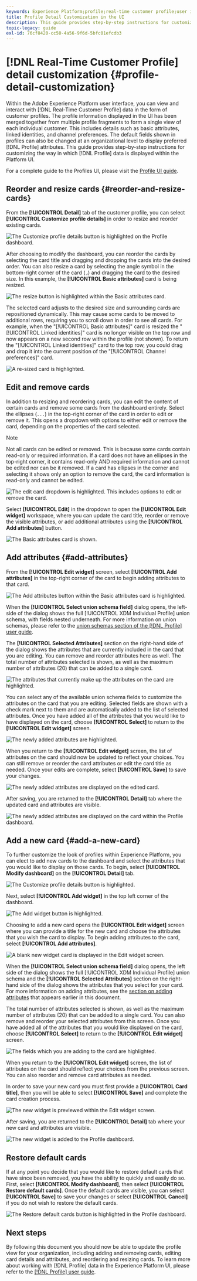 ```yaml
---
keywords: Experience Platform;profile;real-time customer profile;user interface;UI;customization;profile details;details
title: Profile Detail Customization in the UI
description: This guide provides step-by-step instructions for customizing the way in which Real-Time Customer Profile data is displayed within the Adobe Experience Platform UI. 
topic-legacy: guide
exl-id: 76cf8420-cc50-4a56-9f6d-5bfc01efcdb3
---
```

# [!DNL Real-Time Customer Profile] detail customization {#profile-detail-customization}

Within the Adobe Experience Platform user interface, you can view and interact with [!DNL Real-Time Customer Profile] data in the form of customer profiles. The profile information displayed in the UI has been merged together from multiple profile fragments to form a single view of each individual customer. This includes details such as basic attributes, linked identities, and channel preferences. The default fields shown in profiles can also be changed at an organizational level to display preferred [!DNL Profile] attributes. This guide provides step-by-step instructions for customizing the way in which [!DNL Profile] data is displayed within the Platform UI.  

For a complete guide to the Profiles UI, please visit the [Profile UI guide](user-guide.md).

## Reorder and resize cards {#reorder-and-resize-cards}

From the **[!UICONTROL Detail]** tab of the customer profile, you can select **[!UICONTROL Customize profile details]** in order to resize and reorder existing cards.

![The Customize profile details button is highlighted on the Profile dashboard.](../images/profile-customization/customize-profile-details.png)

After choosing to modify the dashboard, you can reorder the cards by selecting the card title and dragging and dropping the cards into the desired order. You can also resize a card by selecting the angle symbol in the bottom-right corner of the card (`⌟`) and dragging the card to the desired size. In this example, the **[!UICONTROL Basic attributes]** card is being resized. 

![The resize button is highlighted within the Basic attributes card.](../images/profile-customization/resize.png)

The selected card adjusts to the desired size and surrounding cards are repositioned dynamically. This may cause some cards to be moved to additional rows, requiring you to scroll down in order to see all cards. For example, when the "[!UICONTROL Basic attributes]" card is resized the "[!UICONTROL Linked identities]" card is no longer visible on the top row and now appears on a new second row within the profile (not shown). To return the "[!UICONTROL Linked identities]" card to the top row, you could drag and drop it into the current position of the "[!UICONTROL Channel preferences]" card.

![A re-sized card is highlighted.](../images/profile-customization/resized.png)

## Edit and remove cards

In addition to resizing and reordering cards, you can edit the content of certain cards and remove some cards from the dashboard entirely. Select the ellipses (`...`) in the top-right corner of the card in order to edit or remove it. This opens a dropdown with options to either edit or remove the card, depending on the properties of the card selected.

>[!NOTE]
>
>Not all cards can be edited or removed. This is because some cards contain read-only or required information. If a card does not have an ellipses in the top-right corner, it contains read-only AND required information and cannot be edited nor can be it removed. If a card has ellipses in the corner and selecting it shows only an option to remove the card, the card information is read-only and cannot be edited.

![The edit card dropdown is highlighted. This includes options to edit or remove the card.](../images/profile-customization/edit-card.png)

Select **[!UICONTROL Edit]** in the dropdown to open the **[!UICONTROL Edit widget]** workspace, where you can update the card title, reorder or remove the visible attributes, or add additional attributes using the **[!UICONTROL Add attributes]** button.

![The Basic attributes card is shown.](../images/profile-customization/basic-attributes.png)

## Add attributes {#add-attributes}

From the **[!UICONTROL Edit widget]** screen, select **[!UICONTROL Add attributes]** in the top-right corner of the card to begin adding attributes to that card.

![The Add attributes button within the Basic attributes card is highlighted.](../images/profile-customization/add-attributes.png)

When the **[!UICONTROL Select union schema field]** dialog opens, the left-side of the dialog shows the full [!UICONTROL XDM Individual Profile] union schema, with fields nested underneath. For more information on union schemas, please refer to the [union schemas section of the [!DNL Profile] user guide](user-guide.md#union-schema). 

The **[!UICONTROL Selected Attributes]** section on the right-hand side of the dialog shows the attributes that are currently included in the card that you are editing. You can remove and reorder attributes here as well. The total number of attributes selected is shown, as well as the maximum number of attributes (20) that can be added to a single card.

![The attributes that currently make up the attributes on the card are highlighted.](../images/profile-customization/select-before.png)

You can select any of the available union schema fields to customize the attributes on the card that you are editing. Selected fields are shown with a check mark next to them and are automatically added to the list of selected attributes. Once you have added all of the attributes that you would like to have displayed on the card, choose **[!UICONTROL Select]** to return to the **[!UICONTROL Edit widget]** screen.

![The newly added attributes are highlighted.](../images/profile-customization/select-after.png)

When you return to the **[!UICONTROL Edit widget]** screen, the list of attributes on the card should now be updated to reflect your choices. You can still remove or reorder the card attributes or edit the card title as needed. Once your edits are complete, select **[!UICONTROL Save]** to save your changes.

![The newly added attributes are displayed on the edited card.](../images/profile-customization/new-attributes.png)

After saving, you are returned to the **[!UICONTROL Detail]** tab where the updated card and attributes are visible.

![The newly added attributes are displayed on the card within the Profile dashboard.](../images/profile-customization/added-attributes.png)

## Add a new card {#add-a-new-card}

To further customize the look of profiles within Experience Platform, you can elect to add new cards to the dashboard and select the attributes that you would like to display on those cards. To begin, select **[!UICONTROL Modify dashboard]** on the **[!UICONTROL Detail]** tab.

![The Customize profile details button is highlighted.](../images/profile-customization/customize-profile-details.png)

Next, select **[!UICONTROL Add widget]** in the top left corner of the dashboard.

![The Add widget button is highlighted.](../images/profile-customization/add-widget.png)

Choosing to add a new card opens the **[!UICONTROL Edit widget]** screen where you can provide a title for the new card and choose the attributes that you wish the card to display. To begin adding attributes to the card, select **[!UICONTROL Add attributes]**.

![A blank new widget card is displayed in the Edit widget screen.](../images/profile-customization/edit-widget.png)

When the **[!UICONTROL Select union schema field]** dialog opens, the left side of the dialog shows the full [!UICONTROL XDM Individual Profile] union schema and the **[!UICONTROL Selected Attributes]** section on the right-hand side of the dialog shows the attributes that you select for your card. For more information on adding attributes, see the [section on adding attributes](#add-attributes) that appears earlier in this document.

The total number of attributes selected is shown, as well as the maximum number of attributes (20) that can be added to a single card. You can also remove and reorder your selected attributes from this screen. Once you have added all of the attributes that you would like displayed on the card, choose **[!UICONTROL Select]** to return to the **[!UICONTROL Edit widget]** screen.

![The fields which you are adding to the card are highlighted.](../images/profile-customization/add-widget-attributes.png)

When you return to the **[!UICONTROL Edit widget]** screen, the list of attributes on the card should reflect your choices from the previous screen. You can also reorder and remove card attributes as needed. 

In order to save your new card you must first provide a **[!UICONTROL Card title]**, then you will be able to select **[!UICONTROL Save]** and complete the card creation process.

![The new widget is previewed within the Edit widget screen.](../images/profile-customization/new-widget.png)

After saving, you are returned to the **[!UICONTROL Detail]** tab where your new card and attributes are visible.

![The new widget is added to the Profile dashboard.](../images/profile-customization/added-widget.png)

## Restore default cards

If at any point you decide that you would like to restore default cards that have since been removed, you have the ability to quickly and easily do so. First, select **[!UICONTROL Modify dashboard]**, then select **[!UICONTROL Restore default cards]**. Once the default cards are visible, you can select **[!UICONTROL Save]** to save your changes or select **[!UICONTROL Cancel]** if you do not wish to restore the default cards.

![The Restore default cards button is highlighted in the Profile dashboard.](../images/profile-customization/restore-default.png)

## Next steps

By following this document you should now be able to update the profile view for your organization, including adding and removing cards, editing card details and attributes, and reordering and resizing cards. To learn more about working with [!DNL Profile] data in the Experience Platform UI, please refer to the [[!DNL Profile] user guide](user-guide.md).
